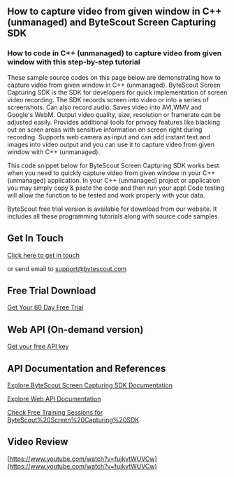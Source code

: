 ## How to capture video from given window in C++ (unmanaged) and ByteScout Screen Capturing SDK

### How to code in C++ (unmanaged) to capture video from given window with this step-by-step tutorial

These sample source codes on this page below are demonstrating how to capture video from given window in C++ (unmanaged). ByteScout Screen Capturing SDK is the SDK for developers for quick implementation of screen video recording. The SDK records screen into video or into a series of screenshots. Can also record audio. Saves video into AVI,WMV and Google's WebM. Output video quality, size, resolution or framerate can be adjusted easily. Provides additional tools for privacy features like blacking out on scren areas with sensitive information on screen right during recording. Supports web camera as input and can add instant text and images into video output and you can use it to capture video from given window with C++ (unmanaged).

This code snippet below for ByteScout Screen Capturing SDK works best when you need to quickly capture video from given window in your C++ (unmanaged) application. In your C++ (unmanaged) project or application you may simply copy & paste the code and then run your app! Code testing will allow the function to be tested and work properly with your data.

ByteScout free trial version is available for download from our website. It includes all these programming tutorials along with source code samples.

## Get In Touch

[Click here to get in touch](https://bytescout.zendesk.com/hc/en-us/requests/new?subject=ByteScout%20Screen%20Capturing%20SDK%20Question)

or send email to [support@bytescout.com](mailto:support@bytescout.com?subject=ByteScout%20Screen%20Capturing%20SDK%20Question) 

## Free Trial Download

[Get Your 60 Day Free Trial](https://bytescout.com/download/web-installer?utm_source=github-readme)

## Web API (On-demand version)

[Get your free API key](https://pdf.co/documentation/api?utm_source=github-readme)

## API Documentation and References

[Explore ByteScout Screen Capturing SDK Documentation](https://bytescout.com/documentation/index.html?utm_source=github-readme)

[Explore Web API Documentation](https://pdf.co/documentation/api?utm_source=github-readme)

[Check Free Training Sessions for ByteScout%20Screen%20Capturing%20SDK](https://academy.bytescout.com/)

## Video Review

[https://www.youtube.com/watch?v=fujkvtWUVCw](https://www.youtube.com/watch?v=fujkvtWUVCw)